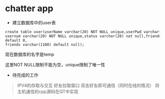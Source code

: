# chatter app  

* 建立数据库中的user表  

```
create table user(userName varchar(20) NOT NULL unique,userPwd varchar(20) NOT NULL, 
usernum varchar(20) NOT NULL unique,status varchar(20) not null,friendsNum int(20) not null default 0, 
friends varchar(1100) default null);
```  

现在数据库的名字是temp 

这里NOT NULL限制不能为空，unique限制了唯一性

* 待完成的工作 
 > IPV4的存取与交互
 > 好友拉取窗口
 > 双击好友即可通信（同时在线的情况）
 > 将主机通信的cpp源码在QT中实现
